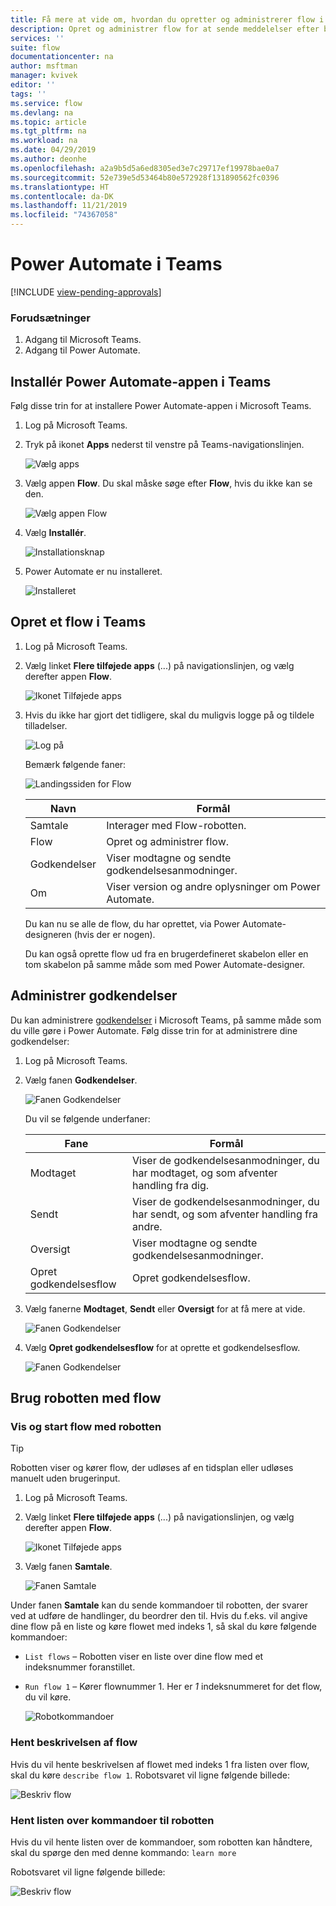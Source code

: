 ```yaml
---
title: Få mere at vide om, hvordan du opretter og administrerer flow i Microsoft Teams | Microsoft Docs
description: Opret og administrer flow for at sende meddelelser efter behov, @mention brugere og kanaler, postkort med svarmuligheder og meget mere.
services: ''
suite: flow
documentationcenter: na
author: msftman
manager: kvivek
editor: ''
tags: ''
ms.service: flow
ms.devlang: na
ms.topic: article
ms.tgt_pltfrm: na
ms.workload: na
ms.date: 04/29/2019
ms.author: deonhe
ms.openlocfilehash: a2a9b5d5a6ed8305ed3e7c29717ef19978bae0a7
ms.sourcegitcommit: 52e739e5d53464b80e572928f131890562fc0396
ms.translationtype: HT
ms.contentlocale: da-DK
ms.lasthandoff: 11/21/2019
ms.locfileid: "74367058"
---
```

# <a name="power-automate-in-teams"></a>Power Automate i Teams
[!INCLUDE [view-pending-approvals](includes/cc-rebrand.md)]

### <a name="prerequisites"></a>Forudsætninger

1. Adgang til Microsoft Teams.
1. Adgang til Power Automate.

## <a name="install-the-power-automate-app-in-teams"></a>Installér Power Automate-appen i Teams

Følg disse trin for at installere Power Automate-appen i Microsoft Teams.

1. Log på Microsoft Teams.

1. Tryk på ikonet **Apps** nederst til venstre på Teams-navigationslinjen.

    ![Vælg apps](media/flows-teams/apps.png)

1. Vælg appen **Flow**. Du skal måske søge efter **Flow**, hvis du ikke kan se den.

    ![Vælg appen Flow](media/flows-teams/select-flow-app.png)

1. Vælg **Installér**.

    ![Installationsknap](media/flows-teams/select-install.png)

1. Power Automate er nu installeret.

    ![Installeret](media/flows-teams/flow-installed.png)


## <a name="create-a-flow-in-teams"></a>Opret et flow i Teams

1. Log på Microsoft Teams.

1. Vælg linket **Flere tilføjede apps** (...) på navigationslinjen, og vælg derefter appen **Flow**.

    ![Ikonet Tilføjede apps](media/flows-teams/added-apps-icon.png)

1. Hvis du ikke har gjort det tidligere, skal du muligvis logge på og tildele tilladelser.

    ![Log på](media/flows-teams/grant-permissions-sign-in.png)


    Bemærk følgende faner:

    ![Landingssiden for Flow](media/flows-teams/flow-landing-page.png)

    Navn|Formål
    ----|-----|
    Samtale|Interager med Flow-robotten.
    Flow|Opret og administrer flow.
    Godkendelser|Viser modtagne og sendte godkendelsesanmodninger.
    Om|Viser version og andre oplysninger om Power Automate.


    Du kan nu se alle de flow, du har oprettet, via Power Automate-designeren (hvis der er nogen). 

    Du kan også oprette flow ud fra en brugerdefineret skabelon eller en tom skabelon på samme måde som med Power Automate-designer. 

## <a name="manage-approvals"></a>Administrer godkendelser

Du kan administrere [godkendelser](modern-approvals.md) i Microsoft Teams, på samme måde som du ville gøre i Power Automate. Følg disse trin for at administrere dine godkendelser:

1. Log på Microsoft Teams.
1. Vælg fanen **Godkendelser**.

    ![Fanen Godkendelser](media/flows-teams/approvals-tab.png)

    Du vil se følgende underfaner:

    Fane|Formål
    ----|-----|
    Modtaget|Viser de godkendelsesanmodninger, du har modtaget, og som afventer handling fra dig.
    Sendt|Viser de godkendelsesanmodninger, du har sendt, og som afventer handling fra andre.
    Oversigt|Viser modtagne og sendte godkendelsesanmodninger.
    Opret godkendelsesflow|Opret godkendelsesflow.

1. Vælg fanerne **Modtaget**, **Sendt** eller **Oversigt** for at få mere at vide.

    ![Fanen Godkendelser](media/flows-teams/approvals-tab-2.png)

1. Vælg **Opret godkendelsesflow** for at oprette et godkendelsesflow.

    ![Fanen Godkendelser](media/flows-teams/approvals-tab-3.png)

## <a name="use-the-bot-with-flows"></a>Brug robotten med flow

### <a name="list-and-launch-flows-with-the-bot"></a>Vis og start flow med robotten

> [!TIP]
> Robotten viser og kører flow, der udløses af en tidsplan eller udløses manuelt uden brugerinput.

1. Log på Microsoft Teams.
1. Vælg linket **Flere tilføjede apps** (...) på navigationslinjen, og vælg derefter appen **Flow**.

    ![Ikonet Tilføjede apps](media/flows-teams/added-apps-icon.png)
    
1. Vælg fanen **Samtale**.

    ![Fanen Samtale](media/flows-teams/conversations-tab.png)

Under fanen **Samtale** kan du sende kommandoer til robotten, der svarer ved at udføre de handlinger, du beordrer den til. Hvis du f.eks. vil angive dine flow på en liste og køre flowet med indeks 1, så skal du køre følgende kommandoer:

- ```List flows``` – Robotten viser en liste over dine flow med et indeksnummer foranstillet.
- ```Run flow 1``` – Kører flownummer 1. Her er *1* indeksnummeret for det flow, du vil køre.

   ![Robotkommandoer](media/flows-teams/bot-commands.png)

### <a name="get-the-description-for-flows"></a>Hent beskrivelsen af flow

Hvis du vil hente beskrivelsen af flowet med indeks 1 fra listen over flow, skal du køre ```describe flow 1```. Robotsvaret vil ligne følgende billede:

   ![Beskriv flow](media/flows-teams/bot-describe.png)

### <a name="get-the-list-of-commands-for-the-bot"></a>Hent listen over kommandoer til robotten

Hvis du vil hente listen over de kommandoer, som robotten kan håndtere, skal du spørge den med denne kommando: ```learn more``` 

Robotsvaret vil ligne følgende billede:

![Beskriv flow](media/flows-teams/bot-learn-more.png) 
